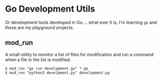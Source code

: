 # Go Development Utils

Or development tools developed in Go.... what ever it is, I'm learning `go` and these are my playground projects.

## mod_run

A small utility to monitor a list of files for modification and run a command when a file in the list is modified.

```
$ mod_run "go run development.go" *.go
$ mod_run "python3 develpment.py" development.py
```
